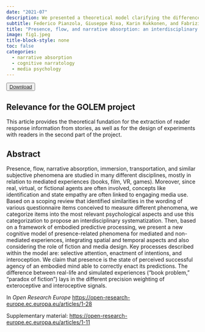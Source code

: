 ```yaml
---
date: "2021-07"
description: We presented a theoretical model clarifying the differences between various terms used in empirical research about users' cognitive and affective engagement with various media.
subtitle: Federico Pianzola, Giuseppe Riva, Karin Kukkonen, and Fabrizia Mantovani
title: "Presence, flow, and narrative absorption: an interdisciplinary theoretical exploration with a new spatiotemporal integrated model based on predictive processing"
image: fig1.jpeg
title-block-style: none
toc: false
categories: 
  - narrative absorption
  - cognitive narratology
  - media psychology
---
```


<button type="button" class="btn btn-outline-success" target="_blank"><a href="https://open-research-europe.ec.europa.eu/articles/1-28">Download</a></button>

## Relevance for the GOLEM project
This article provides the theoretical fundation for the extraction of reader response information from stories, as well as for the design of experiments with readers in the second part of the project.

## Abstract 
Presence, flow, narrative absorption, immersion, transportation, and similar subjective phenomena are studied in many different disciplines, mostly in relation to mediated experiences (books, film, VR, games). Moreover, since real, virtual, or fictional agents are often involved, concepts like identification and state empathy are often linked to engaging media use. Based on a scoping review that identified similarities in the wording of various questionnaire items conceived to measure different phenomena, we categorize items into the most relevant psychological aspects and use this categorization to propose an interdisciplinary systematization. Then, based on a framework of embodied predictive processing, we present a new cognitive model of presence-related phenomena for mediated and non-mediated experiences, integrating spatial and temporal aspects and also considering the role of fiction and media design. Key processes described within the model are: selective attention, enactment of intentions, and interoception. We claim that presence is the state of perceived successful agency of an embodied mind able to correctly enact its predictions. The difference between real-life and simulated experiences (“book problem,” “paradox of fiction”) lays in the different precision weighting of exteroceptive and interoceptive signals.

In *Open Research Europe* https://open-research-europe.ec.europa.eu/articles/1-28

Supplementary material: https://open-research-europe.ec.europa.eu/articles/1-11